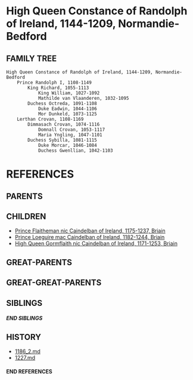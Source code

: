 # High Queen Constance of Randolph of Ireland, 1144-1209, Normandie-Bedford

## FAMILY TREE 

```
High Queen Constance of Randolph of Ireland, 1144-1209, Normandie-Bedford
    Prince Randolph I, 1108-1149
        King Richard, 1055-1113
            King William, 1027-1092
            Mathilde van Vlaanderen, 1032-1095
        Duchess Octreda, 1091-1108
            Duke Eadwin, 1044-1106
            Mor Dunkeld, 1073-1125
    Lerthan Crovan, 1108-1169
        Dimmasach Crovan, 1074-1116
            Domnall Crovan, 1053-1117
            Maria Yngling, 1047-1101
        Duchess Sybilla, 1081-1115
            Duke Morcar, 1046-1084
            Duchess Gwenllian, 1042-1103
```


# REFERENCES

## PARENTS 

## CHILDREN 
* [Prince Flaitheman nic Caindelban of Ireland, 1175-1237, Briain](flaitheman_nic_caindelban_1175.md)
* [Prince Loeguire mac Caindelban of Ireland, 1182-1244, Briain](loeguire_mac_caindelban_1182.md)
* [High Queen Gormflaith nic Caindelban of Ireland, 1171-1253, Briain](gormflaith_nic_caindelban_1171.md)


## GREAT-PARENTS 


## GREAT-GREAT-PARENTS 

## SIBLINGS

##### END SIBLINGS  
## HISTORY
* [1186_2.md](../h/1186_2.md)
* [1227.md](../h/1227.md)

#### END REFERENCES
